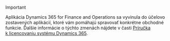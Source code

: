 > [!IMPORTANT]
> Aplikácia Dynamics 365 for Finance and Operations sa vyvinula do účelovo zostavených aplikácií, ktoré vám pomáhajú spravovať konkrétne obchodné funkcie. Ďalšie informácie o týchto zmenách nájdete v časti [Príručka k licencovaniu systému Dynamics 365](https://mbs.microsoft.com/Files/public/365/Dynamics365LicensingGuide.pdf).
 
